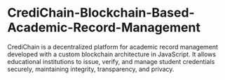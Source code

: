 # CrediChain-Blockchain-Based-Academic-Record-Management
CrediChain is a decentralized platform for academic record management developed with a custom blockchain architecture in JavaScript. It allows educational institutions to issue, verify, and manage student credentials securely, maintaining integrity, transparency, and privacy.
